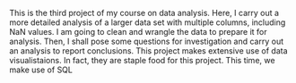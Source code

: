This is the third project of my course on data analysis. Here, I carry out a more detailed analysis of a larger data set with multiple columns, including NaN values. I am going to clean and wrangle the data to prepare it for analysis. Then, I shall pose some questions for investigation and carry out an analysis to report conclusions. This project makes extensive use of data visualistaions. In fact, they are staple food for this project. This time, we make use of SQL
